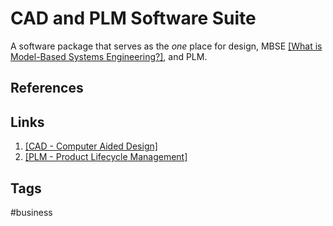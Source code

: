 # CAD and PLM Software Suite

A software package that serves as the *one* place for design, MBSE [\[What is Model-Based Systems Engineering?\]](../202110052023), and PLM.

## References

## Links
1. [\[CAD - Computer Aided Design\]](../202203182205)  
2. [\[PLM - Product Lifecycle Management\]](../202203182210)  
## Tags
#business
